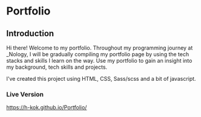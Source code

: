 # Portfolio

## Introduction

Hi there! Welcome to my portfolio. Throughout my programming journey at \_Nology, I will be gradually compiling my portfolio page by using the tech stacks and skills I learn on the way. Use my portfolio to gain an insight into my background, tech skills and projects.

I've created this project using HTML, CSS, Sass/scss and a bit of javascript.

### Live Version
https://h-kok.github.io/Portfolio/
